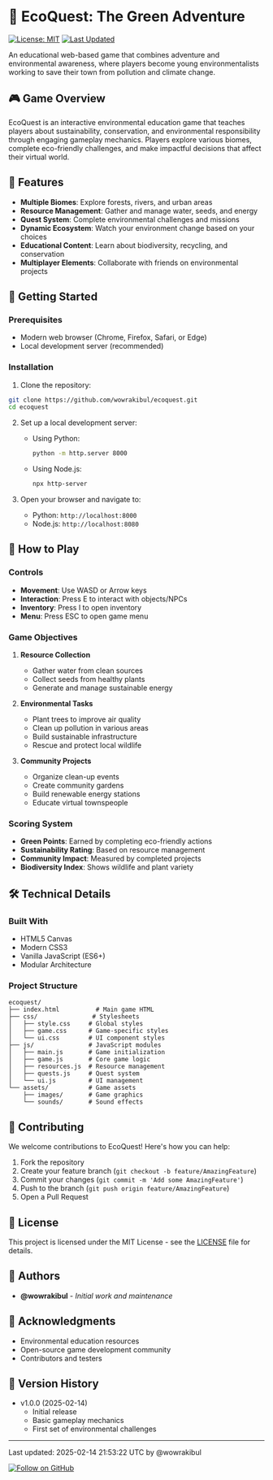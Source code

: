 # 🌿 EcoQuest: The Green Adventure

[![License: MIT](https://img.shields.io/badge/License-MIT-green.svg)](https://opensource.org/licenses/MIT)
[![Last Updated](https://img.shields.io/badge/Last%20Updated-2025--02--14-blue.svg)](https://github.com/wowrakibul/ecoquest)

An educational web-based game that combines adventure and environmental awareness, where players become young environmentalists working to save their town from pollution and climate change.

## 🎮 Game Overview

EcoQuest is an interactive environmental education game that teaches players about sustainability, conservation, and environmental responsibility through engaging gameplay mechanics. Players explore various biomes, complete eco-friendly challenges, and make impactful decisions that affect their virtual world.

## 🌟 Features

- **Multiple Biomes**: Explore forests, rivers, and urban areas
- **Resource Management**: Gather and manage water, seeds, and energy
- **Quest System**: Complete environmental challenges and missions
- **Dynamic Ecosystem**: Watch your environment change based on your choices
- **Educational Content**: Learn about biodiversity, recycling, and conservation
- **Multiplayer Elements**: Collaborate with friends on environmental projects

## 🚀 Getting Started

### Prerequisites

- Modern web browser (Chrome, Firefox, Safari, or Edge)
- Local development server (recommended)

### Installation

1. Clone the repository:
```bash
git clone https://github.com/wowrakibul/ecoquest.git
cd ecoquest
```

2. Set up a local development server:
   - Using Python:
     ```bash
     python -m http.server 8000
     ```
   - Using Node.js:
     ```bash
     npx http-server
     ```

3. Open your browser and navigate to:
   - Python: `http://localhost:8000`
   - Node.js: `http://localhost:8080`

## 🎯 How to Play

### Controls
- **Movement**: Use WASD or Arrow keys
- **Interaction**: Press E to interact with objects/NPCs
- **Inventory**: Press I to open inventory
- **Menu**: Press ESC to open game menu

### Game Objectives

1. **Resource Collection**
   - Gather water from clean sources
   - Collect seeds from healthy plants
   - Generate and manage sustainable energy

2. **Environmental Tasks**
   - Plant trees to improve air quality
   - Clean up pollution in various areas
   - Build sustainable infrastructure
   - Rescue and protect local wildlife

3. **Community Projects**
   - Organize clean-up events
   - Create community gardens
   - Build renewable energy stations
   - Educate virtual townspeople

### Scoring System

- **Green Points**: Earned by completing eco-friendly actions
- **Sustainability Rating**: Based on resource management
- **Community Impact**: Measured by completed projects
- **Biodiversity Index**: Shows wildlife and plant variety

## 🛠️ Technical Details

### Built With
- HTML5 Canvas
- Modern CSS3
- Vanilla JavaScript (ES6+)
- Modular Architecture

### Project Structure
```
ecoquest/
├── index.html          # Main game HTML
├── css/               # Stylesheets
│   ├── style.css     # Global styles
│   ├── game.css      # Game-specific styles
│   └── ui.css        # UI component styles
├── js/               # JavaScript modules
│   ├── main.js       # Game initialization
│   ├── game.js       # Core game logic
│   ├── resources.js  # Resource management
│   ├── quests.js     # Quest system
│   └── ui.js         # UI management
└── assets/           # Game assets
    ├── images/       # Game graphics
    └── sounds/       # Sound effects
```

## 🤝 Contributing

We welcome contributions to EcoQuest! Here's how you can help:

1. Fork the repository
2. Create your feature branch (`git checkout -b feature/AmazingFeature`)
3. Commit your changes (`git commit -m 'Add some AmazingFeature'`)
4. Push to the branch (`git push origin feature/AmazingFeature`)
5. Open a Pull Request

## 📝 License

This project is licensed under the MIT License - see the [LICENSE](LICENSE) file for details.

## 👥 Authors

- **@wowrakibul** - *Initial work and maintenance*

## 🙏 Acknowledgments

- Environmental education resources
- Open-source game development community
- Contributors and testers

## 🔄 Version History

- v1.0.0 (2025-02-14)
  - Initial release
  - Basic gameplay mechanics
  - First set of environmental challenges

---

Last updated: 2025-02-14 21:53:22 UTC by @wowrakibul

[![Follow on GitHub](https://img.shields.io/github/followers/wowrakibul?label=Follow&style=social)](https://github.com/wowrakibul)